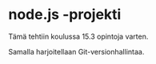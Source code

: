 # node.js -projekti

Tämä tehtiin koulussa 15.3 opintoja varten.

Samalla harjoitellaan Git-versionhallintaa.